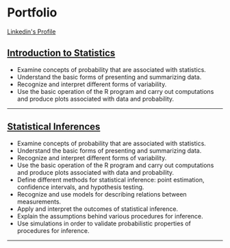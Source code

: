 # Portfolio

[Linkedin's Profile](https://www.linkedin.com/in/eddyk1)


## [Introduction to Statistics]([https://sites.google.com/view/math-1280/](https://sites.google.com/view/math-1280/home?authuser=2))

- Examine concepts of probability that are associated with statistics.
- Understand the basic forms of presenting and summarizing data.
- Recognize and interpret different forms of variability.
- Use the basic operation of the R program and carry out computations and produce plots associated with data and probability.

---

## [Statistical Inferences](https://sites.google.com/view/math-1281)

- Examine concepts of probability that are associated with statistics.
- Understand the basic forms of presenting and summarizing data.
- Recognize and interpret different forms of variability.
- Use the basic operation of the R program and carry out computations and produce plots associated with data and probability.
- Define different methods for statistical inference: point estimation, confidence intervals, and hypothesis testing.
- Recognize and use models for describing relations between measurements.
- Apply and interpret the outcomes of statistical inference.
- Explain the assumptions behind various procedures for inference.
- Use simulations in order to validate probabilistic properties of procedures for inference.

---
